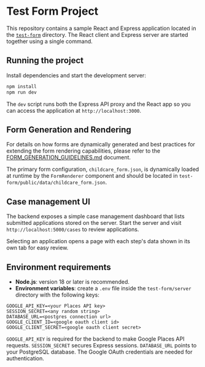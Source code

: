 # Test Form Project

This repository contains a sample React and Express application located in the [`test-form`](test-form) directory. The React client and Express server are started together using a single command.

## Running the project

Install dependencies and start the development server:

```bash
npm install
npm run dev
```

The `dev` script runs both the Express API proxy and the React app so you can access the application at `http://localhost:3000`.

## Form Generation and Rendering

For details on how forms are dynamically generated and best practices for extending the form rendering capabilities, please refer to the [FORM_GENERATION_GUIDELINES.md](FORM_GENERATION_GUIDELINES.md) document.

The primary form configuration, `childcare_form.json`, is dynamically loaded at runtime by the `FormRenderer` component and should be located in `test-form/public/data/childcare_form.json`.

## Case management UI

The backend exposes a simple case management dashboard that lists submitted applications stored on the server. Start the server and visit `http://localhost:5000/cases` to review applications.

Selecting an application opens a page with each step's data shown in its own tab for easy review.

## Environment requirements

- **Node.js**: version 18 or later is recommended.
- **Environment variables**: create a `.env` file inside the `test-form/server` directory with the following keys:

```
GOOGLE_API_KEY=<your Places API key>
SESSION_SECRET=<any random string>
DATABASE_URL=<postgres connection url>
GOOGLE_CLIENT_ID=<google oauth client id>
GOOGLE_CLIENT_SECRET=<google oauth client secret>
```

`GOOGLE_API_KEY` is required for the backend to make Google Places API requests. `SESSION_SECRET` secures Express sessions. `DATABASE_URL` points to your PostgreSQL database. The Google OAuth credentials are needed for authentication.
